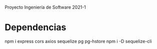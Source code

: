 Proyecto Ingeniería de Software 2021-1

# Dependencias

npm i express cors axios sequelize pg pg-hstore
npm i -D sequelize-cli
